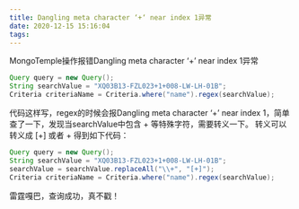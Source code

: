 ```yaml
---
title: Dangling meta character ‘+‘ near index 1异常
date: 2020-12-15 15:16:04
tags:
---
```


<!--more-->

MongoTemple操作报错Dangling meta character ‘+’ near index 1异常

```java
Query query = new Query();
String searchValue = "XQ03B13-FZL023+1+008-LW-LH-01B";
Criteria criteriaName = Criteria.where("name").regex(searchValue);
```

代码这样写，regex的时候会报Dangling meta character ‘+’ near index 1，简单查了一下，发现当searchValue中包含 + 等特殊字符，需要转义一下。
转义可以转义成 [+] 或者 \+
得到如下代码：

```java
Query query = new Query();
String searchValue = "XQ03B13-FZL023+1+008-LW-LH-01B";
searchValue = searchValue.replaceAll("\\+", "[+]");
Criteria criteriaName = Criteria.where("name").regex(searchValue);
```

雷霆嘎巴，查询成功，真不戳！